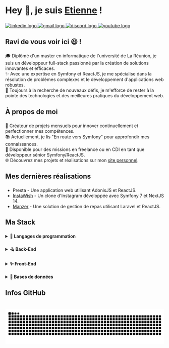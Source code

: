 <h1 align="left">Hey 👋, je suis <a href="https://coding974.com">Etienne</a> !</h1>

###

<div align="left">
  <a href="https://www.linkedin.com/in/etienne-vaytilingom" target="_blank">
    <img src="https://img.shields.io/static/v1?message=LinkedIn&logo=linkedin&label=&color=0077B5&logoColor=white&labelColor=&style=flat" height="" alt="linkedin logo" />
  </a>
  <a href="mailto:formation.etienne.re@gmail.com" target="_blank">
    <img src="https://img.shields.io/static/v1?message=Gmail&logo=gmail&label=&color=D14836&logoColor=white&labelColor=&style=flat" height="" alt="gmail logo" />
  </a>
  <a href="https://discord.gg/Z9FAZkBmbe" target="_blank">
    <img src="https://img.shields.io/static/v1?message=Discord&logo=discord&label=&color=7289DA&logoColor=white&labelColor=&style=flat" height="" alt="discord logo" />
  </a>
  <a href="https://www.youtube.com/channel/UCRdiUd3ok3ROcwhWM65au4w" target="_blank">
    <img src="https://img.shields.io/static/v1?message=YouTube&logo=youtube&label=&color=FF0000&logoColor=white&labelColor=&style=flat" height="" alt="youtube logo" />
  </a>
</div>

###

<h2 align="left">Ravi de vous voir ici 😃 !</h2>

###

<p align="left">
🎓 Diplômé d'un master en informatique de l'université de La Réunion, je suis un développeur full-stack passionné par la création de solutions innovantes et efficaces.<br>
✨ Avec une expertise en Symfony et ReactJS, je me spécialise dans la résolution de problèmes complexes et le développement d'applications web robustes.<br>
🚀 Toujours à la recherche de nouveaux défis, je m'efforce de rester à la pointe des technologies et des meilleures pratiques du développement web.
</p>

###

<h2 align="left">À propos de moi</h2>

###

<p align="left">
🚀 Créateur de projets mensuels pour innover continuellement et perfectionner mes compétences.<br>
📚 Actuellement, je lis "En route vers Symfony" pour approfondir mes connaissances.<br>
🎯 Disponible pour des missions en freelance ou en CDI en tant que développeur sénior Symfony/ReactJS.<br>
🌐 Découvrez mes projets et réalisations sur mon <a href="https://coding974.com">site personnel</a>.
</p>

###

<h2 align="left">Mes dernières réalisations</h2>

###

<p align="left">
  <ul>
    <li><a>Presta</a> - Une application web utilisant AdonisJS et ReactJS.</li>
    <li><a href="https://next-instawish.vercel.app/" target="_blank">InstaWish</a> - Un clone d'Instagram développée avec Symfony 7 et NextJS 14.</li>
    <li><a href="https://react-manzer.coding974.com/" target="_blank">Manzer</a> - Une solution de gestion de repas utilisant Laravel et ReactJS.</li>
  </ul>
</p>

###

<h2 align="left">Ma Stack</h2>

###

<details>	
  <summary><b>📜 Langages de programmation</b></summary>
  <img src="https://img.shields.io/badge/PHP-777BB4?logo=php&logoColor=black&style=for-the-badge" height="40" alt="php logo" />
  <img width="12" />
  <img src="https://img.shields.io/badge/TypeScript-3178C6?logo=typescript&logoColor=white&style=for-the-badge" height="40" alt="typescript logo" />
  <img width="12" />
  <img src="https://img.shields.io/badge/JavaScript-F7DF1E?logo=javascript&logoColor=black&style=for-the-badge" height="40" alt="javascript logo" />
</details>

###

<details>	
  <summary><b>🪒 Back-End</b></summary>
  <img src="https://img.shields.io/badge/Symfony-000000?logo=symfony&logoColor=white&style=for-the-badge" height="40" alt="symfony logo" />
  <img width="12" />
  <img src="https://img.shields.io/badge/AdonisJS-5A45FF?logo=adonisjs&logoColor=white&style=for-the-badge" height="40" alt="adonisjs logo" />
</details>

###

<details>	
  <summary><b>✨ Front-End</b></summary>
  <img src="https://img.shields.io/badge/React-61DAFB?logo=react&logoColor=black&style=for-the-badge" height="40" alt="react logo" />
  <img width="12" />
  <img src="https://img.shields.io/badge/Next.js-000000?logo=nextdotjs&logoColor=white&style=for-the-badge" height="40" alt="nextjs logo" />
  <img width="12" />
  <img src="https://img.shields.io/badge/Tailwind CSS-06B6D4?logo=tailwindcss&logoColor=black&style=for-the-badge" height="40" alt="tailwindcss logo" />
</details>

###

<details>	
  <summary><b>💾 Bases de données</b></summary>
  <img src="https://img.shields.io/badge/MySQL-4479A1?logo=mysql&logoColor=white&style=for-the-badge" height="40" alt="mysql logo" />
  <img width="12" />
  <img src="https://img.shields.io/badge/MongoDB-47A248?logo=mongodb&logoColor=white&style=for-the-badge" height="40" alt="mongodb logo" />
</details>

###

<h2 align="left">Infos GitHub</h2>

###

<br clear="both">

<img src="https://raw.githubusercontent.com/arro38/arro38/output/snake.svg" alt="Snake animation" />

###
